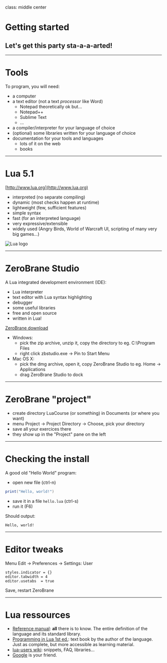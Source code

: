 class: middle center

# Getting started

## Let's get this party sta-a-a-arted!

---

# Tools

To program, you will need:

- a computer
- a text editor (not a text *processor* like Word)
	- Notepad theoretically ok but...
	- Notepad++
	- Sublime Text
	- ...
- a compiler/interpreter for your language of choice
- (optional) some libraries written for your language of choice
- documentation for your tools and languages
	- lots of it on the web
	- books

---

# Lua 5.1

[http://www.lua.org](http://www.lua.org)

- interpreted (no separate compiling)
- dynamic (most checks happen at runtime)
- lightweight (few, sufficient features)
- simple syntax
- fast (for an interpreted language)
- very expressive/extensible
- widely used (Angry Birds, World of Warcraft UI, scripting of many very big games...)

![Lua logo](http://www.lua.org/images/lua.gif)

---

# ZeroBrane Studio

A Lua integrated development environment (IDE):

- Lua interpreter
- text editor with Lua syntax highlighting
- debugger
- some useful libraries
- free and open source
- written in Lua!

[ZeroBrane download](http://studio.zerobrane.com/download?not-this-time)

- Windows:
	- pick the zip archive, unzip it, copy the directory to eg. C:\Program Files
	- right click zbstudio.exe -> Pin to Start Menu
- Mac OS X:
	- pick the dmg archive, open it, copy ZeroBrane Studio to eg. Home -> Applications
	- drag ZeroBrane Studio to dock

---

# ZeroBrane "project"

- create directory LuaCourse (or something) in Documents (or where you want)
- menu Project -> Project Directory -> Choose, pick your directory
- save all your exercices there
- they show up in the "Project" pane on the left

---

# Checking the install

A good old "Hello World" program:

- open new file (ctrl-n)

```lua
print("Hello, world!")
```

- save it in a file `hello.lua` (ctrl-s)
- run it (F6)

Should output:

```
Hello, world!
```

---

# Editor tweaks

Menu Edit -> Preferences -> Settings: User

```
styles.indicator = {}
editor.tabwidth = 4
editor.usetabs  = true
```

Save, restart ZeroBrane

---

# Lua ressources

- [Reference manual](http://www.lua.org/manual/5.1/): **all** there is to know. The entire definition of the language and its standard library.
- [Programming in Lua 1st ed.](http://www.lua.org/pil/contents.html): text book by the author of the language. Just as complete, but more accessible as learning material.
- [lua-users wiki](http://lua-users.org/wiki/): snippets, FAQ, libraries...
- [Google](http://www.google.com/) is your friend.